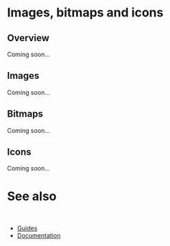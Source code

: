 # Images, bitmaps and icons

## Overview

Coming soon...

## Images

Coming soon...

## Bitmaps

Coming soon...

## Icons

Coming soon...

# See also
​
* [Guides](/docs/documentation/guides)
* [Documentation](/docs/documentation)
